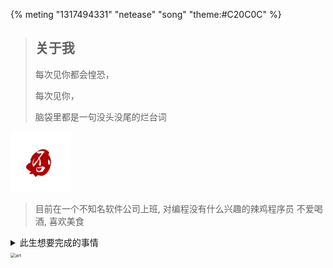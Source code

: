 

{% meting "1317494331" "netease" "song" "theme:#C20C0C" %}

> ## 关于我
>
> 每次见你都会惶恐，
>
> 每次见你，
>
> 脑袋里都是一句没头没尾的烂台词

<div class="text-center">
  <div class="site-author-avatar">
    <img src="/images/fou.png" alt="portrait" title="ID : 知否" width="96">
  </div>
</div>

> 目前在一个不知名软件公司上班, 对编程没有什么兴趣的辣鸡程序员
> 不爱喝酒, 喜欢美食

<details>
<summary>此生想要完成的事情</summary>

- [ ] 做很多有内涵故事情节的动画短片
- [ ] 写一首藏有回忆的歌
- [ ] 在乡村老家有一栋按照自己想法建造的房子
- [ ] 成为一个自己不讨厌的、有趣的人

</details>





<img src="https://cdn.jsdelivr.net/gh/lucas-nz/ImgHosting/img/%E5%BE%AE%E4%BF%A1%E5%9B%BE%E7%89%87_20200831163309.jpg" alt="art" style="zoom:50%;" />
